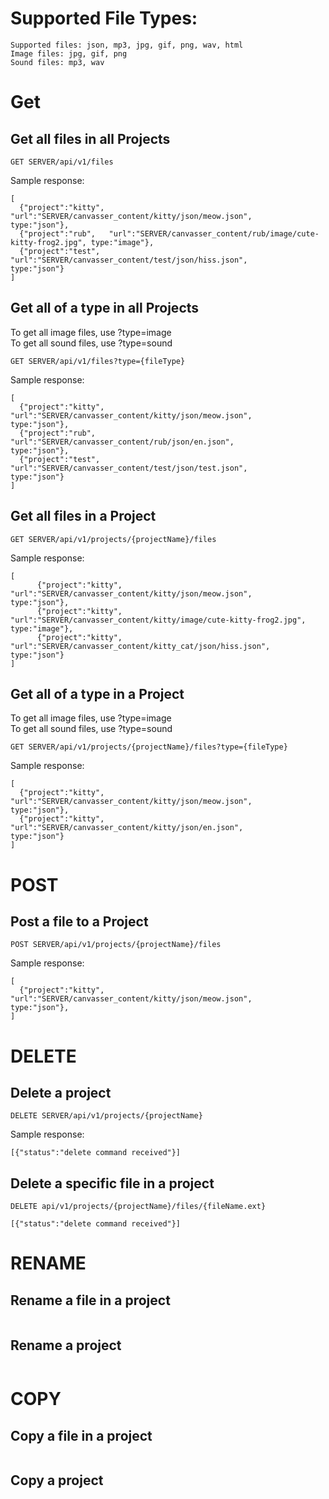
# Supported File Types:
```
Supported files: json, mp3, jpg, gif, png, wav, html
Image files: jpg, gif, png
Sound files: mp3, wav
```

# Get

## Get all files in all Projects
```
GET SERVER/api/v1/files
```
Sample response:
```
[
  {"project":"kitty", "url":"SERVER/canvasser_content/kitty/json/meow.json",           type:"json"},
  {"project":"rub",   "url":"SERVER/canvasser_content/rub/image/cute-kitty-frog2.jpg", type:"image"},
  {"project":"test",  "url":"SERVER/canvasser_content/test/json/hiss.json",            type:"json"}
]
```

## Get all of a type in all Projects
To get all image files, use ?type=image  
To get all sound files, use ?type=sound
```
GET SERVER/api/v1/files?type={fileType}
```
Sample response:
```
[
  {"project":"kitty", "url":"SERVER/canvasser_content/kitty/json/meow.json",     type:"json"},
  {"project":"rub",   "url":"SERVER/canvasser_content/rub/json/en.json",         type:"json"},
  {"project":"test",  "url":"SERVER/canvasser_content/test/json/test.json",      type:"json"}
]
```

## Get all files in a Project
```
GET SERVER/api/v1/projects/{projectName}/files
```
Sample response:
```
[
      {"project":"kitty", "url":"SERVER/canvasser_content/kitty/json/meow.json",             type:"json"},
      {"project":"kitty", "url":"SERVER/canvasser_content/kitty/image/cute-kitty-frog2.jpg", type:"image"},
      {"project":"kitty", "url":"SERVER/canvasser_content/kitty_cat/json/hiss.json",         type:"json"}
]
```

## Get all of a type in a Project
To get all image files, use ?type=image  
To get all sound files, use ?type=sound
```
GET SERVER/api/v1/projects/{projectName}/files?type={fileType}
```
Sample response:
```
[
  {"project":"kitty", "url":"SERVER/canvasser_content/kitty/json/meow.json",     type:"json"},
  {"project":"kitty", "url":"SERVER/canvasser_content/kitty/json/en.json",       type:"json"}
]
```

# POST

## Post a file to a Project

```
POST SERVER/api/v1/projects/{projectName}/files
```
Sample response:
```
[
  {"project":"kitty", "url":"SERVER/canvasser_content/kitty/json/meow.json",     type:"json"},
]
```

# DELETE

## Delete a project
```
DELETE SERVER/api/v1/projects/{projectName}
```
Sample response:
```
[{"status":"delete command received"}]
```
## Delete a specific file in a project
```
DELETE api/v1/projects/{projectName}/files/{fileName.ext}
```

```
[{"status":"delete command received"}]
```


# RENAME
## Rename a file in a project
```
```
## Rename a project
```
```
# COPY
## Copy a file in a project
```
```
## Copy a project
```
```

